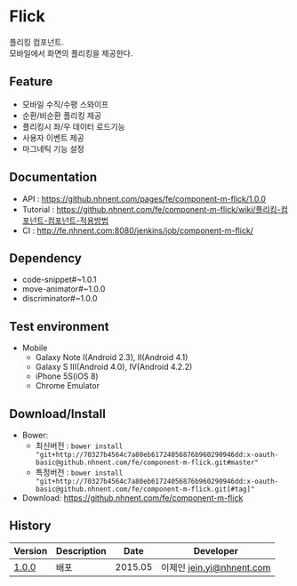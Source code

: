 Flick
===============
플리킹 컴포넌트.<br>모바일에서 화면의 플리킹을 제공한다.

## Feature
* 모바일 수직/수평 스와이프
* 순환/비순환 플리킹 제공
* 플리킹시 좌/우 데이터 로드기능
* 사용자 이벤트 제공
* 마그네틱 기능 설정

## Documentation
* API : https://github.nhnent.com/pages/fe/component-m-flick/1.0.0
* Tutorial : https://github.nhnent.com/fe/component-m-flick/wiki/플리킹-컴포넌트-컴포넌트-적용방법
* CI : http://fe.nhnent.com:8080/jenkins/job/component-m-flick/



## Dependency
* code-snippet#~1.0.1
* move-animator#~1.0.0
* discriminator#~1.0.0

## Test environment
* Mobile
	* Galaxy Note I(Android 2.3), II(Android 4.1)
	* Galaxy S III(Android 4.0), IV(Android 4.2.2)
	* iPhone 5S(iOS 8)
	* Chrome Emulator


## Download/Install
* Bower:
   * 최신버전 : `bower install "git+http://70327b4564c7a80eb61724056876b960290946dd:x-oauth-basic@github.nhnent.com/fe/component-m-flick.git#master"`
   * 특정버전 : `bower install "git+http://70327b4564c7a80eb61724056876b960290946dd:x-oauth-basic@github.nhnent.com/fe/component-m-flick.git[#tag]"`
* Download: https://github.nhnent.com/fe/component-m-flick

## History
| Version | Description | Date | Developer |
| ---- | ---- | ---- | ---- |
| <a href="https://github.nhnent.com/pages/fe/component-m-flick/1.0.0">1.0.0</a> | 배포 | 2015.05 | 이제인 <jein.yi@nhnent.com> |
